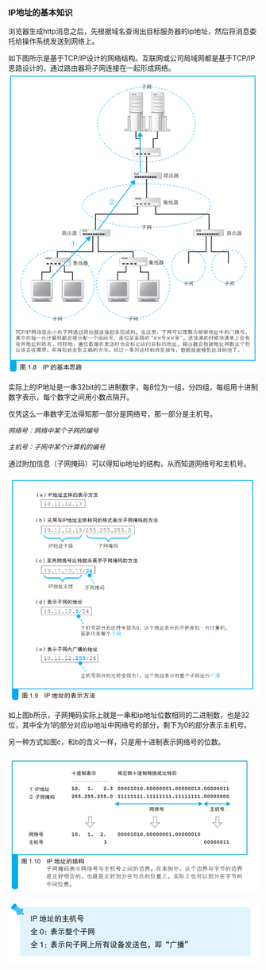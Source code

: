 ### IP地址的基本知识

浏览器生成http消息之后，先根据域名查询出目标服务器的ip地址，然后将消息委托给操作系统发送到网络上。

如下图所示是基于TCP/IP设计的网络结构。互联网或公司局域网都是基于TCP/IP思路设计的，通过路由器将子网连接在一起形成网络。
![IP的基本思路](img/image10.png)

实际上的IP地址是一串32bit的二进制数字，每8位为一组，分四组，每组用十进制数字表示，每个数字之间用小数点隔开。

仅凭这么一串数字无法得知那一部分是网络号，那一部分是主机号。

<font size=2><i>网络号：网络中某个子网的编号</i></font>

<font size=2><i>主机号：子网中某个计算机的编号</i></font>


通过附加信息（子网掩码）可以得知ip地址的结构，从而知道网络号和主机号。

![IP地址的表示方法](img/image11.png)

如上图b所示，子网掩码实际上就是一串和ip地址位数相同的二进制数，也是32位，其中全为1的部分对应ip地址中网络号的部分，剩下为0的部分表示主机号。

另一种方式如图c，和b的含义一样，只是用十进制表示网络号的位数。

![ip地址的结构](img/image12.png)

![ip地址的主机号](img/image13.png)


